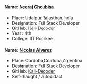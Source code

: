 #### Name: [Neeraj Choubisa](https://github.com/Kali-Decoder/)

- Place: Udaipur,Rajasthan,India
- Designation: Full Stack Developer
- GitHub: [Kali-Decoder](https://github.com/Kali-Decoder/)
- Year : 4th
- College: IIT Roorkee

#### Name: [Nicolas Alvarez](https://nicolas-alvarez.netlify.app/)

- Place: Cordoba,Cordoba,Argentina
- Designation: Full Stack Developer
- GitHub: [Kali-Decoder](https://github.com/Nicol4sDev)
- Self-thaught / autodidact
